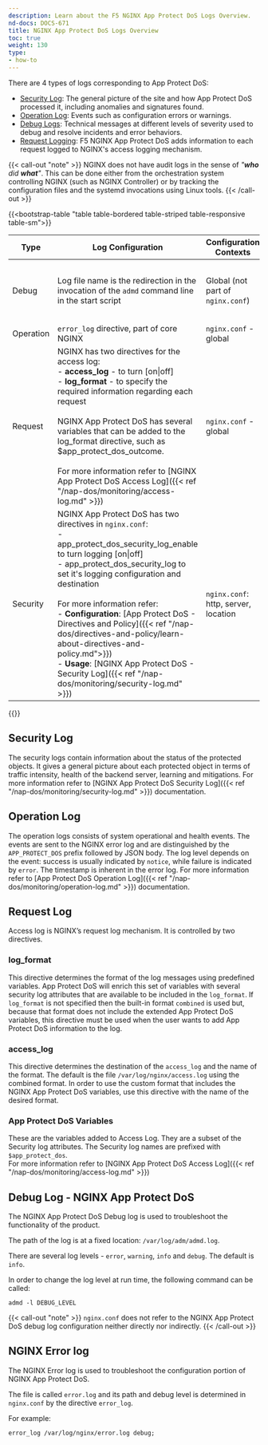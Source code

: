 ```yaml
---
description: Learn about the F5 NGINX App Protect DoS Logs Overview.
nd-docs: DOCS-671
title: NGINX App Protect DoS Logs Overview
toc: true
weight: 130
type:
- how-to
---
```


There are 4 types of logs corresponding to App Protect DoS:

- [Security Log](#security-log): The general picture of the site and how App Protect DoS processed it, including anomalies and signatures found.
- [Operation Log](#operation-log): Events such as configuration errors or warnings.
- [Debug Logs](#debug-log): Technical messages at different levels of severity used to debug and resolve incidents and error behaviors.
- [Request Logging](#request-log): F5 NGINX App Protect DoS adds information to each request logged to NGINX's access logging mechanism.

{{< call-out "note" >}}
NGINX does not have audit logs in the sense of *"**who** did **what**"*. This can be done either from the orchestration system controlling NGINX (such as NGINX Controller) or by tracking the configuration files and the systemd invocations using Linux tools.
{{< /call-out >}}

 {{<bootstrap-table "table table-bordered table-striped table-responsive table-sm">}}

|Type|Log Configuration| Configuration Contexts| File Destination| Syslog Destination |
|----|-----------------|-----------------------|-----------------|--------------------|
| Debug | Log file name is the redirection in the invocation of the `admd` command line in the start script | Global (not part of `nginx.conf`)|Yes. Log file is in /var/log/adm/admd.log directory. There is currently no file rotation capability available for this log.|  No |
|  Operation  |  `error_log` directive, part of core NGINX | `nginx.conf` - global | Yes, NGINX error log | Yes, NGINX error log   |
|Request |NGINX has two directives for the access log: <br> - **access_log** - to turn [on\|off] <br> - **log_format** - to specify the required information regarding each request <br><br> NGINX App Protect DoS has several variables that can be added to the log_format directive, such as $app_protect_dos_outcome. <br><br> For more information refer to [NGINX App Protect DoS Access Log]({{< ref "/nap-dos/monitoring/access-log.md" >}}) | `nginx.conf` - global| Yes, NGINX access log | Yes, NGINX access log |
| Security  | NGINX App Protect DoS has two directives in `nginx.conf`: <br> - app_protect_dos_security_log_enable to turn logging [on\|off] <br> - app_protect_dos_security_log to set it's logging configuration and destination <br><br> For more information refer: <br> - **Configuration**: [App Protect DoS - Directives and Policy]({{< ref "/nap-dos/directives-and-policy/learn-about-directives-and-policy.md">}}) <br> - **Usage**: [NGINX App Protect DoS - Security Log]({{< ref "/nap-dos/monitoring/security-log.md" >}}) | `nginx.conf`: http, server, location  | Yes, either stderr, or an absolute path to a local file are supported | Yes |

 {{</bootstrap-table>}}

## Security Log
 The security logs contain information about the status of the protected objects. It gives a general picture about each protected object in terms of traffic intensity, health of the backend server, learning and mitigations. For more information refer to [NGINX App Protect DoS Security Log]({{< ref "/nap-dos/monitoring/security-log.md" >}}) documentation.

## Operation Log
 The operation logs consists of system operational and health events. The events are sent to the NGINX error log and are distinguished by the `APP_PROTECT_DOS` prefix followed by JSON body. The log level depends on the event: success is usually indicated by `notice`, while failure is indicated by `error`. The timestamp is inherent in the error log. For more information refer to [App Protect DoS Operation Log]({{< ref "/nap-dos/monitoring/operation-log.md" >}}) documentation.

## Request Log
 Access log is NGINX’s request log mechanism. It is controlled by two directives.

### log_format
 This directive determines the format of the log messages using predefined variables. App Protect DoS will enrich this set of variables with several security log attributes that are available to be included in the `log_format`. If `log_format` is not specified then the built-in format `combined` is used but, because that format does not include the extended App Protect DoS variables, this directive must be used when the user wants to add App Protect DoS information to the log.

### access_log
This directive determines the destination of the `access_log` and the name of the format. The default is the file `/var/log/nginx/access.log` using the combined format. In order to use the custom format that includes the NGINX App Protect DoS variables, use this directive with the name of the desired format.

### App Protect DoS Variables
These are the variables added to Access Log. They are a subset of the Security log attributes. The Security log names are prefixed with `$app_protect_dos`. <br> For more information refer to [NGINX App Protect DoS Access Log]({{< ref "/nap-dos/monitoring/access-log.md" >}})

## Debug Log - NGINX App Protect DoS
The NGINX App Protect DoS Debug log is used to troubleshoot the functionality of the product. <br>

The path of the log is at a fixed location: `/var/log/adm/admd.log`.

There are several log levels - `error`, `warning`, `info` and `debug`. The default is `info`.

In order to change the log level at run time, the following command can be called:

```shell
admd -l DEBUG_LEVEL
```

{{< call-out "note" >}}
`nginx.conf` does not refer to the NGINX App Protect DoS debug log configuration neither directly nor indirectly.
{{< /call-out >}}

## NGINX Error log

The NGINX Error log is used to troubleshoot the configuration portion of NGINX App Protect DoS.

The file is called `error.log` and its path and debug level is determined in `nginx.conf` by the directive `error_log`. <br>

For example:

```shell
error_log /var/log/nginx/error.log debug;
```
